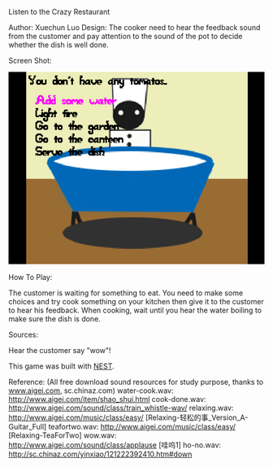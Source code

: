 Listen to the Crazy Restaurant

Author: Xuechun Luo
Design: The cooker need to hear the feedback sound from the customer and pay attention to the sound of the pot to decide whether the dish is well done.

Screen Shot:

![Screen Shot](screenshot.png)

How To Play:

The customer is waiting for something to eat. You need to make some choices and try cook something on your kitchen then give it to the customer to hear his feedback. When cooking, wait until you hear the water boiling to make sure the dish is done.

Sources:

Hear the customer say "wow"!

This game was built with [NEST](NEST.md).

Reference: (All free download sound resources for study purpose, thanks to www.aigei.com, sc.chinaz.com)
water-cook.wav: http://www.aigei.com/item/shao_shui.html
cook-done.wav: http://www.aigei.com/sound/class/train_whistle-wav/
relaxing.wav: http://www.aigei.com/music/class/easy/  	[Relaxing-轻松的事_Version_A-Guitar_Full]
teafortwo.wav: http://www.aigei.com/music/class/easy/  	[Relaxing-TeaForTwo]
wow.wav: http://www.aigei.com/sound/class/applause  [哇呜1]
ho-no.wav: http://sc.chinaz.com/yinxiao/121222392410.htm#down 